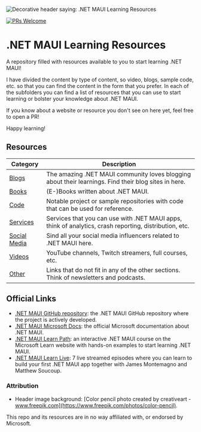 ![Decorative header saying: .NET MAUI Learning Resources](assets/images/header.png)

[![PRs Welcome](https://img.shields.io/badge/PRs-welcome-brightgreen.svg?style=flat-square)](https://makeapullrequest.com)

# .NET MAUI Learning Resources

A repository filled with resources available to you to start learning .NET MAUI!

I have divided the content by type of content, so video, blogs, sample code, etc. so that you can find the content in the form that you prefer. In each of the subfolders you can find a list of resources that you can use to start learning or bolster your knowledge about .NET MAUI.

If you know about a website or resource you don't see on here yet, feel free to open a PR!

Happy learning!

## Resources

| Category | Description |
| ----------- | ----------- |
| [Blogs](Blogs) | The amazing .NET MAUI community loves blogging about their learnings. Find their blog sites in here. |
| [Books](Books) | (E-)Books written about .NET MAUI.
| [Code](Code) | Notable project or sample repositories with code that can be used for reference. |
| [Services](Services) | Services that you can use with .NET MAUI apps, think of analytics, crash reporting, distribution, etc. |
| [Social Media](Social%20Media) | Sind all your social media influencers related to .NET MAUI here. |
| [Videos](Videos) | YouTube channels, Twitch streamers, full courses, etc. |
| [Other](Other) | Links that do not fit in any of the other sections. Think of newsletters and podcasts. |

## Official Links

* [.NET MAUI GitHub repository](https://github.com/dotnet/maui): the .NET MAUI GitHub repository where the project is actively developed.
* [.NET MAUI Microsoft Docs](https://aka.ms/maui/docs): the official Microsoft documentation about .NET MAUI.
* [.NET MAUI Learn Path](https://aka.ms/maui/mslearn): an interactive .NET MAUI course on the Microsoft Learn website with hands-on examples to start learning .NET MAUI.
* [.NET MAUI Learn Live](https://aka.ms/learnlive-mobile-desktop-apps-dotnet-maui): 7 live streamed episodes where you can learn to build your first .NET MAUI app together with James Montemagno and Matthew Soucoup.

### Attribution

* Header image background: [Color pencil photo created by creativeart - www.freepik.com](https://www.freepik.com/photos/color-pencil).

This repo and its resources are in no way affiliated with, or endorsed by Microsoft.